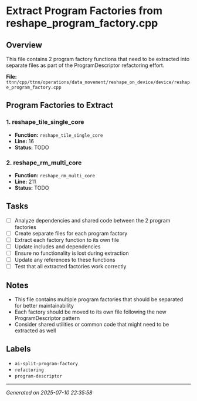 # Extract Program Factories from reshape_program_factory.cpp

## Overview
This file contains 2 program factory functions that need to be extracted into separate files as part of the ProgramDescriptor refactoring effort.

**File:** `ttnn/cpp/ttnn/operations/data_movement/reshape_on_device/device/reshape_program_factory.cpp`

## Program Factories to Extract

### 1. reshape_tile_single_core
- **Function:** `reshape_tile_single_core`
- **Line:** 16
- **Status:** TODO

### 2. reshape_rm_multi_core
- **Function:** `reshape_rm_multi_core`
- **Line:** 211
- **Status:** TODO

## Tasks

- [ ] Analyze dependencies and shared code between the 2 program factories
- [ ] Create separate files for each program factory
- [ ] Extract each factory function to its own file
- [ ] Update includes and dependencies
- [ ] Ensure no functionality is lost during extraction
- [ ] Update any references to these functions
- [ ] Test that all extracted factories work correctly

## Notes
- This file contains multiple program factories that should be separated for better maintainability
- Each factory should be moved to its own file following the new ProgramDescriptor pattern
- Consider shared utilities or common code that might need to be extracted as well

## Labels
- `ai-split-program-factory`
- `refactoring`
- `program-descriptor`

---
*Generated on 2025-07-10 22:35:58*
